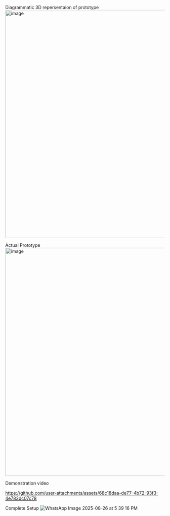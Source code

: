 Diagrammatic 3D repersentaion of prototype
<img width="1280" height="720" alt="image" src="https://github.com/user-attachments/assets/76007dd2-999f-44b0-84d8-3c2007a79322" />

Actual Prototype
<img width="1280" height="720" alt="image" src="https://github.com/user-attachments/assets/f4c6f3de-3e8a-490f-a7a5-925dd1ad77ef" />

Demonstration video

https://github.com/user-attachments/assets/68c18daa-de77-4b72-93f3-4e783dc07c78


Complete Setup
![WhatsApp Image 2025-08-26 at 5 39 16 PM](https://github.com/user-attachments/assets/2461d711-cac4-4e0f-88ea-bee9f82be975)
